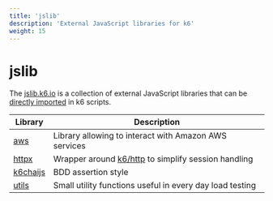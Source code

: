 ```yaml
---
title: 'jslib'
description: 'External JavaScript libraries for k6'
weight: 15
---
```


# jslib

The [jslib.k6.io](https://jslib.k6.io/) is a collection of external JavaScript libraries that can be [directly imported](https://grafana.com/docs/k6/<K6_VERSION>/using-k6/modules#remote-http-s-modules) in k6 scripts.

| Library                                                                            | Description                                                                                                             |
| ---------------------------------------------------------------------------------- | ----------------------------------------------------------------------------------------------------------------------- |
| [aws](https://grafana.com/docs/k6/<K6_VERSION>/javascript-api/jslib/aws)           | Library allowing to interact with Amazon AWS services                                                                   |
| [httpx](https://grafana.com/docs/k6/<K6_VERSION>/javascript-api/jslib/httpx)       | Wrapper around [k6/http](https://grafana.com/docs/k6/<K6_VERSION>/javascript-api/k6-http/) to simplify session handling |
| [k6chaijs](https://grafana.com/docs/k6/<K6_VERSION>/javascript-api/jslib/k6chaijs) | BDD assertion style                                                                                                     |
| [utils](https://grafana.com/docs/k6/<K6_VERSION>/javascript-api/jslib/utils)       | Small utility functions useful in every day load testing                                                                |
